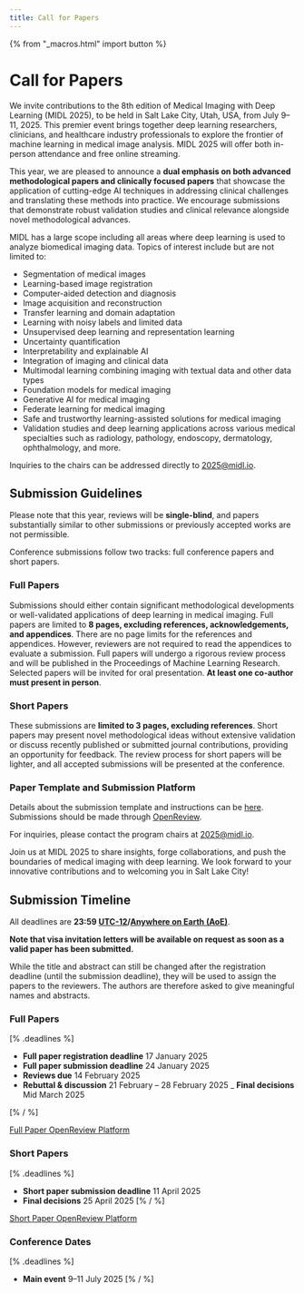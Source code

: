 ```yaml
---
title: Call for Papers
---
```


{% from "_macros.html" import button %}

# Call for Papers

We invite contributions to the 8th edition of Medical Imaging with Deep Learning (MIDL 2025), to be held in Salt Lake City, Utah, USA, from July 9–11, 2025. This premier event brings together deep learning researchers, clinicians, and healthcare industry professionals to explore the frontier of machine learning in medical image analysis. MIDL 2025 will offer both in-person attendance and free online streaming.

This year, we are pleased to announce a **dual emphasis on both advanced methodological papers and clinically focused papers** that showcase the application of cutting-edge AI techniques in addressing clinical challenges and translating these methods into practice. We encourage submissions that demonstrate robust validation studies and clinical relevance alongside novel methodological advances.

MIDL has a large scope including all areas where deep learning is used to analyze biomedical imaging data. Topics of interest include but are not limited to:
- Segmentation of medical images
- Learning-based image registration
- Computer-aided detection and diagnosis
- Image acquisition and reconstruction
- Transfer learning and domain adaptation
- Learning with noisy labels and limited data
- Unsupervised deep learning and representation learning
- Uncertainty quantification
- Interpretability and explainable AI
- Integration of imaging and clinical data
- Multimodal learning combining imaging with textual data and other data types
- Foundation models for medical imaging
- Generative AI for medical imaging
- Federate learning for medical imaging
- Safe and trustworthy learning-assisted solutions for medical imaging
- Validation studies and deep learning applications across various medical specialties such as radiology, pathology, endoscopy, dermatology, ophthalmology, and more.

Inquiries to the chairs can be addressed directly to [2025@midl.io](mailto:2025@midl.io).

## Submission Guidelines

Please note that this year, reviews will be **single-blind**, and papers substantially similar to other submissions or previously accepted works are not permissible.

Conference submissions follow two tracks: full conference papers and short papers.

### Full Papers 

Submissions should either contain significant methodological developments or well-validated applications of deep learning in medical imaging. Full papers are limited to **8 pages, excluding references, acknowledgements, and appendices**. There are no page limits for the references and appendices. However, reviewers are not required to read the appendices to evaluate a submission. Full papers will undergo a rigorous review process and will be published in the Proceedings of Machine Learning Research. Selected papers will be invited for oral presentation. **At least one co-author must present in person**.

### Short Papers

These submissions are **limited to 3 pages, excluding references**. Short papers may present novel methodological ideas without extensive validation or discuss recently published or submitted journal contributions, providing an opportunity for feedback. The review process for short papers will be lighter, and all accepted submissions will be presented at the conference.

### Paper Template and Submission Platform 

Details about the submission template and instructions can be [here](https://github.com/MIDL-Conference/MIDLLatexTemplate). Submissions should be made through [OpenReview](https://openreview.net/group?id=MIDL.io/2025/Conference).

For inquiries, please contact the program chairs at [2025@midl.io](mailto:2025@midl.io).

Join us at MIDL 2025 to share insights, forge collaborations, and push the boundaries of medical imaging with deep learning. We look forward to your innovative contributions and to welcoming you in Salt Lake City!


## Submission Timeline

All deadlines are **23:59 [UTC-12](https://www.timeanddate.com/time/zones/aoe)/[Anywhere on Earth (AoE)](https://en.wikipedia.org/wiki/Anywhere_on_Earth)**.

**Note that visa invitation letters will be available on request as soon as a valid paper has been submitted.**

While the title and abstract can still be changed after the registration deadline (until the submission deadline), they will be used to assign the papers to the reviewers. The authors are therefore asked to give meaningful names and abstracts.

### Full Papers
[% .deadlines %]
- **Full paper registration deadline** 17 January 2025
-	**Full paper submission deadline** 24 January 2025
-	**Reviews due** 14 February 2025
-	**Rebuttal & discussion** 21 February – 28 February 2025
_	**Final decisions** Mid March 2025
<!-- for stricking use <s. </s>-->
[% / %]
<p class="button">
  <a href="https://openreview.net/group?id=MIDL.io/2025/Conference" target="_blank">Full Paper OpenReview Platform</a>
</p>

### Short Papers
[% .deadlines %]
* **Short paper submission deadline** 11 April 2025
* **Final decisions** 25 April 2025
[% / %]
<p class="button">
  <a href="https://openreview.net/group?id=MIDL.io/2025/Short_Papers" target="_blank">Short Paper OpenReview Platform</a>
</p>

### Conference Dates
[% .deadlines %]
* **Main event** 9–11 July 2025
[% / %]
